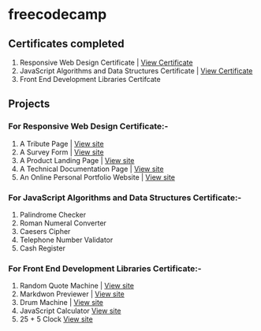 # freecodecamp
## Certificates completed
1. Responsive Web Design Certificate | [View Certificate](https://www.freecodecamp.org/certification/purnimakumar/responsive-web-design)
2. JavaScript Algorithms and Data Structures Certificate | [View Certificate](https://www.freecodecamp.org/certification/purnimakumar/javascript-algorithms-and-data-structures)
3. Front End Development Libraries Certifcate

## Projects
### For Responsive Web Design Certificate:-
1. A Tribute Page | [View site](https://codepen.io/purnimakumar/full/yLXwKjb)
2. A Survey Form | [View site](https://codepen.io/purnimakumar/full/oNwVPpg)
3. A Product Landing Page | [View site](https://codepen.io/purnimakumar/full/VwzPzrr)
4. A Technical Documentation Page | [View site](https://codepen.io/purnimakumar/full/BadpxWO)
5. An Online Personal Portfolio Website | [View site](https://codepen.io/purnimakumar/full/JjyEmYM)
  
### For JavaScript Algorithms and Data Structures Certificate:-
1. Palindrome Checker
2. Roman Numeral Converter
3. Caesers Cipher
4. Telephone Number Validator
5. Cash Register

### For Front End Development Libraries Certificate:-
1. Random Quote Machine | [View site](https://codepen.io/purnimakumar/full/PoKxgPg)
2. Markdwon Previewer | [View site](https://codepen.io/purnimakumar/full/xxLNQPy)
3. Drum Machine | [View site](https://codepen.io/purnimakumar/full/XWeraWV)
4. JavaScript Calculator [View site](https://codepen.io/purnimakumar/full/gOGpyPK)
5. 25 + 5 Clock [View site](https://codepen.io/purnimakumar/full/jOGyvNb)
